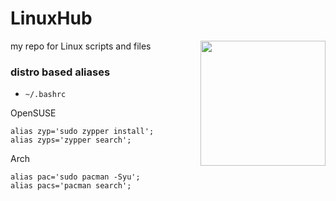 # LinuxHub 
<img align='right' height=200 src='https://github.com/user-attachments/assets/a79b54d1-6545-49ff-8481-a5657df35831'>

my repo for Linux scripts and files


### distro based aliases

- `~/.bashrc`

OpenSUSE 
```
alias zyp='sudo zypper install';
alias zyps='zypper search';
```

Arch 
```
alias pac='sudo pacman -Syu';
alias pacs='pacman search';
```

